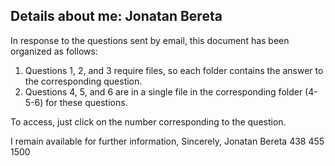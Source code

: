 ## Details about me: Jonatan Bereta

In response to the questions sent by email, this document has been organized as follows:

1. Questions 1, 2, and 3 require files, so each folder contains the answer to the corresponding question.
2. Questions 4, 5, and 6 are in a single file in the corresponding folder (4-5-6) for these questions.

To access, just click on the number corresponding to the question.

I remain available for further information,
Sincerely,
Jonatan Bereta
438 455 1500


